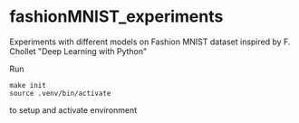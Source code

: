 # fashionMNIST_experiments
Experiments with different models on Fashion MNIST dataset inspired by F. Chollet "Deep Learning with Python"

Run
```
make init
source .venv/bin/activate
```
to setup and activate environment